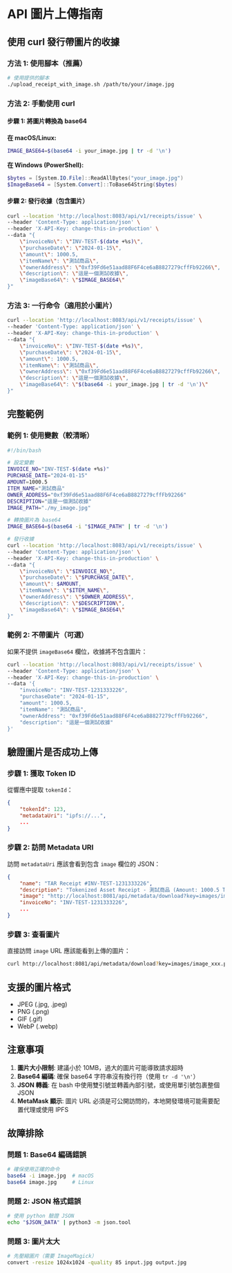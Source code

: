 # API 圖片上傳指南

## 使用 curl 發行帶圖片的收據

### 方法 1: 使用腳本（推薦）

```bash
# 使用提供的腳本
./upload_receipt_with_image.sh /path/to/your/image.jpg
```

### 方法 2: 手動使用 curl

#### 步驟 1: 將圖片轉換為 base64

**在 macOS/Linux:**

```bash
IMAGE_BASE64=$(base64 -i your_image.jpg | tr -d '\n')
```

**在 Windows (PowerShell):**

```powershell
$bytes = [System.IO.File]::ReadAllBytes("your_image.jpg")
$ImageBase64 = [System.Convert]::ToBase64String($bytes)
```

#### 步驟 2: 發行收據（包含圖片）

```bash
curl --location 'http://localhost:8083/api/v1/receipts/issue' \
--header 'Content-Type: application/json' \
--header 'X-API-Key: change-this-in-production' \
--data "{
    \"invoiceNo\": \"INV-TEST-$(date +%s)\",
    \"purchaseDate\": \"2024-01-15\",
    \"amount\": 1000.5,
    \"itemName\": \"測試商品\",
    \"ownerAddress\": \"0xf39Fd6e51aad88F6F4ce6aB8827279cffFb92266\",
    \"description\": \"這是一個測試收據\",
    \"imageBase64\": \"$IMAGE_BASE64\"
}"
```

### 方法 3: 一行命令（適用於小圖片）

```bash
curl --location 'http://localhost:8083/api/v1/receipts/issue' \
--header 'Content-Type: application/json' \
--header 'X-API-Key: change-this-in-production' \
--data "{
    \"invoiceNo\": \"INV-TEST-$(date +%s)\",
    \"purchaseDate\": \"2024-01-15\",
    \"amount\": 1000.5,
    \"itemName\": \"測試商品\",
    \"ownerAddress\": \"0xf39Fd6e51aad88F6F4ce6aB8827279cffFb92266\",
    \"description\": \"這是一個測試收據\",
    \"imageBase64\": \"$(base64 -i your_image.jpg | tr -d '\n')\"
}"
```

## 完整範例

### 範例 1: 使用變數（較清晰）

```bash
#!/bin/bash

# 設定變數
INVOICE_NO="INV-TEST-$(date +%s)"
PURCHASE_DATE="2024-01-15"
AMOUNT=1000.5
ITEM_NAME="測試商品"
OWNER_ADDRESS="0xf39Fd6e51aad88F6F4ce6aB8827279cffFb92266"
DESCRIPTION="這是一個測試收據"
IMAGE_PATH="./my_image.jpg"

# 轉換圖片為 base64
IMAGE_BASE64=$(base64 -i "$IMAGE_PATH" | tr -d '\n')

# 發行收據
curl --location 'http://localhost:8083/api/v1/receipts/issue' \
--header 'Content-Type: application/json' \
--header 'X-API-Key: change-this-in-production' \
--data "{
    \"invoiceNo\": \"$INVOICE_NO\",
    \"purchaseDate\": \"$PURCHASE_DATE\",
    \"amount\": $AMOUNT,
    \"itemName\": \"$ITEM_NAME\",
    \"ownerAddress\": \"$OWNER_ADDRESS\",
    \"description\": \"$DESCRIPTION\",
    \"imageBase64\": \"$IMAGE_BASE64\"
}"
```

### 範例 2: 不帶圖片（可選）

如果不提供 `imageBase64` 欄位，收據將不包含圖片：

```bash
curl --location 'http://localhost:8083/api/v1/receipts/issue' \
--header 'Content-Type: application/json' \
--header 'X-API-Key: change-this-in-production' \
--data '{
    "invoiceNo": "INV-TEST-1231333226",
    "purchaseDate": "2024-01-15",
    "amount": 1000.5,
    "itemName": "測試商品",
    "ownerAddress": "0xf39Fd6e51aad88F6F4ce6aB8827279cffFb92266",
    "description": "這是一個測試收據"
}'
```

## 驗證圖片是否成功上傳

### 步驟 1: 獲取 Token ID

從響應中提取 `tokenId`：

```json
{
    "tokenId": 123,
    "metadataUri": "ipfs://...",
    ...
}
```

### 步驟 2: 訪問 Metadata URI

訪問 `metadataUri` 應該會看到包含 `image` 欄位的 JSON：

```json
{
    "name": "TAR Receipt #INV-TEST-1231333226",
    "description": "Tokenized Asset Receipt - 測試商品 (Amount: 1000.5 TWD, Date: 2024-01-15)",
    "image": "http://localhost:8081/api/metadata/download?key=images/image_xxx.png",
    "invoiceNo": "INV-TEST-1231333226",
    ...
}
```

### 步驟 3: 查看圖片

直接訪問 `image` URL 應該能看到上傳的圖片：

```bash
curl http://localhost:8081/api/metadata/download?key=images/image_xxx.png
```

## 支援的圖片格式

- JPEG (.jpg, .jpeg)
- PNG (.png)
- GIF (.gif)
- WebP (.webp)

## 注意事項

1. **圖片大小限制**: 建議小於 10MB，過大的圖片可能導致請求超時
2. **Base64 編碼**: 確保 base64 字符串沒有換行符（使用 `tr -d '\n'`）
3. **JSON 轉義**: 在 bash 中使用雙引號並轉義內部引號，或使用單引號包裹整個 JSON
4. **MetaMask 顯示**: 圖片 URL 必須是可公開訪問的，本地開發環境可能需要配置代理或使用 IPFS

## 故障排除

### 問題 1: Base64 編碼錯誤

```bash
# 確保使用正確的命令
base64 -i image.jpg  # macOS
base64 image.jpg     # Linux
```

### 問題 2: JSON 格式錯誤

```bash
# 使用 python 驗證 JSON
echo "$JSON_DATA" | python3 -m json.tool
```

### 問題 3: 圖片太大

```bash
# 先壓縮圖片（需要 ImageMagick）
convert -resize 1024x1024 -quality 85 input.jpg output.jpg
```
